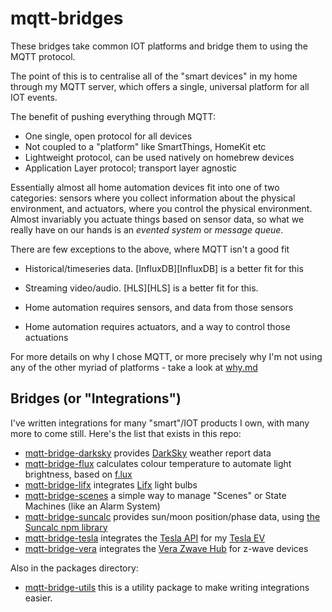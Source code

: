 # mqtt-bridges

These bridges take common IOT platforms and bridge them to using the MQTT
protocol.

The point of this is to centralise all of the "smart devices" in my home
through my MQTT server, which offers a single, universal platform for all
IOT events.

The benefit of pushing everything through MQTT:

 - One single, open protocol for all devices
 - Not coupled to a "platform" like SmartThings, HomeKit etc
 - Lightweight protocol, can be used natively on homebrew devices
 - Application Layer protocol; transport layer agnostic

Essentially almost all home automation devices fit into one of two categories:
sensors where you collect information about the physical environment, and
actuators, where you control the physical environment. Almost invariably you
actuate things based on sensor data, so what we really have on our hands is an
_evented system_ or _message queue_.

There are few exceptions to the above, where MQTT isn't a good fit

  - Historical/timeseries data. [InfluxDB][InfluxDB] is a better fit for this
  - Streaming video/audio. [HLS][HLS] is a better fit for this.

 - Home automation requires sensors, and data from those sensors
 - Home automation requires actuators, and a way to control those actuations

For more details on why I chose MQTT, or more precisely why I'm not using any
of the other myriad of platforms - take a look at [why.md]

## Bridges (or "Integrations")

I've written integrations for many "smart"/IOT products I own, with many more
to come still. Here's the list that exists in this repo:


 - [mqtt-bridge-darksky](./packages/mqtt-bridge-darksky) provides [DarkSky](https://darksky.net/) weather report data
 - [mqtt-bridge-flux](./packages/mqtt-bridge-flux) calculates colour temperature to automate light brightness, based on [f.lux](https://justgetflux.com)
 - [mqtt-bridge-lifx](./packages/mqtt-bridge-lifx) integrates [Lifx](https://www.lifx.com) light bulbs
 - [mqtt-bridge-scenes](./packages/mqtt-bridge-scenes) a simple way to manage "Scenes" or State Machines (like an Alarm System)
 - [mqtt-bridge-suncalc](./packages/mqtt-bridge-suncalc) provides sun/moon position/phase data, using [the Suncalc npm library](https://www.npmjs.com/suncalc)
 - [mqtt-bridge-tesla](./packages/mqtt-bridge-tesla) integrates the [Tesla API](https://www.teslaapi.io) for my [Tesla EV](https://www.tesla.com)
 - [mqtt-bridge-vera](./packages/mqtt-bridge-vera) integrates the [Vera Zwave Hub](https://getvera.com) for z-wave devices

Also in the packages directory:

 - [mqtt-bridge-utils](./packages/mqtt-bridge-utils) this is a utility package to make writing integrations easier.

[why.md]: ./docs/why.md
